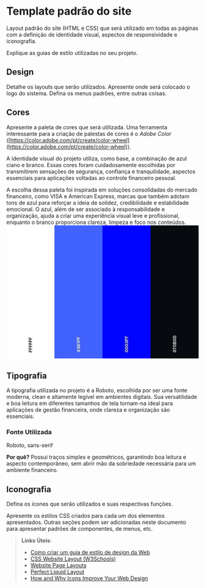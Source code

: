 # Template padrão do site

Layout padrão do site (HTML e CSS) que será utilizado em todas as páginas com a definição de identidade visual, aspectos de responsividade e iconografia.

Explique as guias de estilo utilizadas no seu projeto.

## Design

Detalhe os layouts que serão utilizados. Apresente onde será colocado o logo do sistema. Defina os menus padrões, entre outras coisas.


## Cores

Apresente a paleta de cores que será utilizada. Uma ferramenta interessante para a criação de palestas de cores é o *Adobe Color* ([https://color.adobe.com/pt/create/color-wheel](https://color.adobe.com/pt/create/color-wheel)).
</br>

A identidade visual do projeto utiliza, como base, a combinação de azul ciano e branco. Essas cores foram cuidadosamente escolhidas por transmitirem sensações de segurança, confiança e tranquilidade, aspectos essenciais para aplicações voltadas ao controle financeiro pessoal.

A escolha dessa paleta foi inspirada em soluções consolidadas do mercado financeiro, como VISA e American Express, marcas que também adotam tons de azul para reforçar a ideia de solidez, credibilidade e estabilidade emocional. O azul, além de ser associado à responsabilidade e organização, ajuda a criar uma experiência visual leve e profissional, enquanto o branco proporciona clareza, limpeza e foco nos conteúdos.
</br>
![Cores utilizadas](img/fintime_cp_sm.jpg)

## Tipografia

A tipografia utilizada no projeto é a Roboto, escolhida por ser uma fonte moderna, clean e altamente legível em ambientes digitais. Sua versatilidade e boa leitura em diferentes tamanhos de tela tornam-na ideal para aplicações de gestão financeira, onde clareza e organização são essenciais.

### Fonte Utilizada
Roboto, sans-serif

**Por quê?** Possui traços simples e geométricos, garantindo boa leitura e aspecto contemporâneo, sem abrir mão da sobriedade necessária para um ambiente financeiro.

## Iconografia

Defina os ícones que serão utilizados e suas respectivas funções.

Apresente os estilos CSS criados para cada um dos elementos apresentados.
Outras seções podem ser adicionadas neste documento para apresentar padrões de componentes, de menus, etc.


> **Links Úteis**:
>
> -  [Como criar um guia de estilo de design da Web](https://edrodrigues.com.br/blog/como-criar-um-guia-de-estilo-de-design-da-web/#)
> - [CSS Website Layout (W3Schools)](https://www.w3schools.com/css/css_website_layout.asp)
> - [Website Page Layouts](http://www.cellbiol.com/bioinformatics_web_development/chapter-3-your-first-web-page-learning-html-and-css/website-page-layouts/)
> - [Perfect Liquid Layout](https://matthewjamestaylor.com/perfect-liquid-layouts)
> - [How and Why Icons Improve Your Web Design](https://usabilla.com/blog/how-and-why-icons-improve-you-web-design/)
